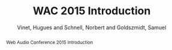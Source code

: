 --- 
title: "WAC 2015 Introduction" 
abstract: "Web Audio Conference 2015 Introduction" 
address: "Paris" 
author: "Vinet, Hugues and Schnell, Norbert and Goldszmidt, Samuel"
webAuthor: "Hugues Vinet, Norbert Schnell, Samuel Goldszmidt" 
booktitle: "Proceedings of the International Web Audio Conference" 
editor: "Goldszmidt, Samuel and Schnell, Norbert and Saiz, Victor and Matuszewski, Benjamin" 
month: "Proceedings of the International Web Audio Conference"
pages: "undefined" 
publisher: "IRCAM" 
series: "WAC '15"
type: "Video"  
year: "2015" 
id: "2015_vid1" 
tags: year2015
media: https://medias.ircam.fr/x4116d0 
pdflink: none
ISSN: 2663-5844
---